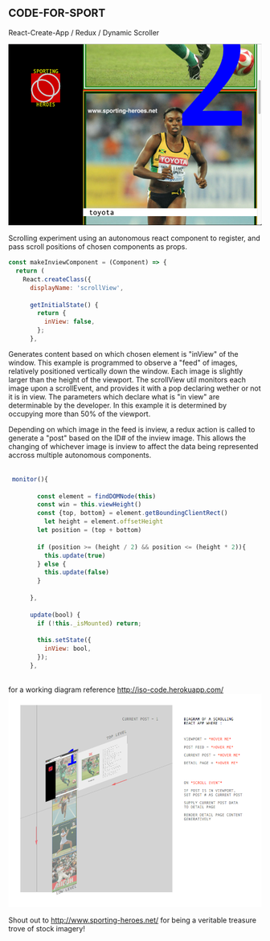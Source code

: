CODE-FOR-SPORT
------------------------------
React-Create-App / Redux / Dynamic Scroller

![alt tag](https://github.com/camilamercado/code-for-sport/blob/master/src/images/example/scroll.png)

Scrolling experiment using an autonomous react component to register, and pass scroll positions of chosen components as props.

```javascript 
const makeInviewComponent = (Component) => {
  return (
    React.createClass({
      displayName: 'scrollView',

      getInitialState() {
        return {
          inView: false,
        };
      },
```


Generates content based on which chosen element is "inView" of the window. This example is programmed to observe a "feed" of images, relatively positioned vertically down the window. Each image is slightly larger than the height of the viewport. The scrollView util monitors each image upon a scrollEvent, and provides it with a pop declaring wether or not it is in view. The parameters which declare what is "in view" are determinable by the developer. In this example it is determined by occupying more than 50% of the viewport. 

Depending on which image in the feed is inview, a redux action is called to generate a "post" based on the ID# of the inview image. 
This allows the changing of whichever image is inview to affect the data being represented accross multiple autonomous components.

```javascript

 monitor(){

        const element = findDOMNode(this)
        const win = this.viewHeight()
      	const {top, bottom} = element.getBoundingClientRect()
  		  let height = element.offsetHeight
        let position = (top + bottom)

        if (position >= (height / 2) && position <= (height * 2)){
          this.update(true)
        } else {
          this.update(false)
        }

      },

      update(bool) {
        if (!this._isMounted) return;

        this.setState({
          inView: bool,
        });
      },
      
  ```
for a working diagram reference http://iso-code.herokuapp.com/
![alt tag](https://github.com/camilamercado/code-for-sport/blob/master/src/images/example/diagram.png)

Shout out to http://www.sporting-heroes.net/ 
for being a veritable treasure trove of stock imagery!
